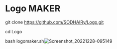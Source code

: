 # Logo MAKER 


git clone  https://github.com/SODHAIRy/Logo.git

cd Logo

bash logomaker.sh![Screenshot_20221228-095149](https://user-images.githubusercontent.com/118781802/209759684-ed6af96e-65ab-4c93-8e5e-47e0792b65ff.png)
